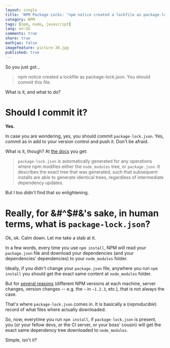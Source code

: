 ```yaml
---
layout: single
title: 'NPM Package Locks: "npm notice created a lockfile as package-lock.json. You should commit this file."'
category: NPM
tags: [npm, node, javascript]
lang: en-US
comments: true
share: true
mathjax: false
imagefeature: picture-38.jpg
published: true
---
```


So you just got...

> npm notice created a lockfile as package-lock.json. You should commit this file.

What is it, and what to do?
<!--more-->

# Should I commit it?

**Yes.**

In case you are wondering, yes, you should commit `package-lock.json`. Yes, *commit* as in add to your version control and push it. Don't be afraid.

What is it, though? At [the docs](https://docs.npmjs.com/files/package-lock.json) you get:

> `package-lock.json` is automatically generated for any operations where npm modifies either the `node_modules` tree, or `package.json`. It describes the exact tree that was generated, such that subsequent installs are able to generate identical trees, regardless of intermediate dependency updates.

But I too didn't find that so enlightening.

# Really, for &#^$#&'s sake, in human terms, what is `package-lock.json`?

Ok, ok. Calm down. Let me take a stab at it.

In a few words, every time you use `npm install`, NPM will read your `package.json` file and download your dependencies (and your dependencies' dependencies) to your `node_modules` folder.

Ideally, if you didn't change your `package.json` file, anywhere you run `npm install` you should get the exact same content at `node_modules` folder.

But for [several reasons](https://docs.npmjs.com/files/package-locks#description) (different NPM versions at each machine, server changes, version changes -- e.g. the `~` in `~1.2.3`, etc.), that is not always the case.

That's where `package-lock.json` comes in. It is basically a (*reproducible*) record of what files where actually downloaded.

So, now, everytime you run `npm install`, if `package-lock.json` is present, you (or your fellow devs, or the CI server, or your boss' cousin) will get the exact same dependency tree downloaded to `node_modules`.

Simple, isn't it?
